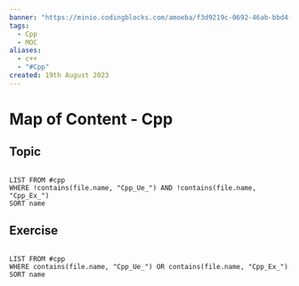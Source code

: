 ```yaml
---
banner: "https://minio.codingblocks.com/amoeba/f3d9219c-0692-46ab-bbd4-a16b997c7ecc.png"
tags:
  - Cpp
  - MOC  
aliases:
  - c++
  - "#Cpp"  
created: 19th August 2023  
---
```


# Map of Content - Cpp

## Topic

```dataview

LIST FROM #cpp
WHERE !contains(file.name, "Cpp_Ue_") AND !contains(file.name, "Cpp_Ex_")
SORT name

```

## Exercise

```dataview

LIST FROM #cpp
WHERE contains(file.name, "Cpp_Ue_") OR contains(file.name, "Cpp_Ex_")
SORT name

```